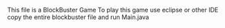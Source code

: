 This file is a BlockBuster Game 
To play this game use eclipse or other IDE 
copy the entire blockbuster file and run Main.java

